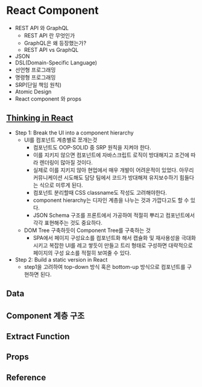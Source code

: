 # React Component

* REST API 와 GraphQL
  * REST API 란 무엇인가
  * GraphQL은 왜 등장했는가?
  * REST API vs GraphQL
* JSON
* DSL(Domain-Specific Language)
* 선언형 프로그래밍
* 명령형 프로그래밍
* SRP(단일 책임 원칙)
* Atomic Design
* React component 와 props

## [Thinking in React](https://beta.reactjs.org/learn/thinking-in-react)

* Step 1: Break the UI into a component hierarchy&#x20;
  * UI를 컴포넌트 계층별로 쪼개는것
    * 컴포넌트도 OOP-SOLID 중 SRP 원칙을 지켜야 한다.
    * 이를 지키지 않으면 컴포넌트에 자바스크립트 로직이 방대해지고 조건에 따라 렌더링이 많아질 것이다.
    * 실제로 이를 지키지 않아 현업에서 매우 개발이 어려운적이 있었다. 아무리 커뮤니케이션 시도해도 담당 팀에서 코드가 방대해져 유지보수하기 힘들다는 식으로 미루게 된다.
    * 컴포넌트 분리할때 CSS classname도 작성도 고려해야한다.
    * component hierarchy는 디자인 계층을 나누는 것과 가깝다고도 할 수 있다.
    * JSON Schema 구조를 프론트에서 가공하여 적절히 뿌리고 컴포넌트에서 각각 표현해주는 것도 중요하다.
  * DOM Tree 구축하듯이 Component Tree를 구축하는 것
    * SPA에서 페이지 구성요소를 컴포넌트화 해서 캡슐화 및 재사용성을 극대화 시키고 복잡한 UI를 레고 쌓듯이 만들고 트리 형태로 구성하면 대략적으로 페이지의 구성 요소를 적절히 보여줄 수 있다.
* Step 2: Build a static version in React
  *   step1을 고려하여 top-down 방식 혹은 bottom-up 방식으로 컴포넌트를 구현하면 된다.&#x20;



## Data

## Component 계층 구조

## Extract Function

## Props

## Reference
